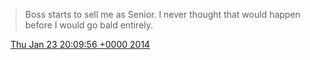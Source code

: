 > Boss starts to sell me as Senior\. I never thought that would happen before I would go bald entirely\.

<img src="../../media/tweet.ico" width="12" /> [Thu Jan 23 20:09:56 +0000 2014](https://twitter.com/DromerDenker/status/426446721343041536)